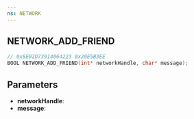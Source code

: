 ```yaml
---
ns: NETWORK
---
```

## NETWORK_ADD_FRIEND

```c
// 0x8E02D73914064223 0x20E5B3EE
BOOL NETWORK_ADD_FRIEND(int* networkHandle, char* message);
```

## Parameters
* **networkHandle**:
* **message**:

